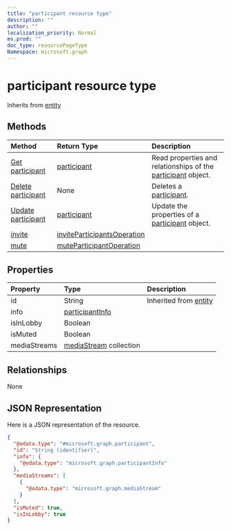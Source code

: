 ```yaml
---
title: "participant resource type"
description: ""
author: ""
localization_priority: Normal
ms.prod: ""
doc_type: resourcePageType
Namespace: microsoft.graph
---
```



# participant resource type




Inherits from [entity](../resources/entity.md)

## Methods
|Method|Return Type|Description|
|:---|:---|:---|
|[Get participant](../api/participant-get.md)|[participant](../resources/participant.md)|Read properties and relationships of the [participant](../resources/participant.md) object.|
|[Delete participant](../api/participant-delete.md)|None|Deletes a [participant](../resources/participant.md).|
|[Update participant](../api/participant-update.md)|[participant](../resources/participant.md)|Update the properties of a [participant](../resources/participant.md) object.|
|[invite](../api/participant-invite.md)|[inviteParticipantsOperation](../resources/inviteParticipantsOperation.md)||
|[mute](../api/participant-mute.md)|[muteParticipantOperation](../resources/muteParticipantOperation.md)||

## Properties
|Property|Type|Description|
|:---|:---|:---|
|id|String| Inherited from [entity](../resources/entity.md)|
|info|[participantInfo](../resources/participantInfo.md)||
|isInLobby|Boolean||
|isMuted|Boolean||
|mediaStreams|[mediaStream](../resources/mediaStream.md) collection||

## Relationships
None

## JSON Representation
Here is a JSON representation of the resource.
<!-- {
  "blockType": "resource",
  "keyProperty": "id",
  "@odata.type": "microsoft.graph.participant",
  "baseType": "microsoft.graph.entity",
  "openType": false
}
-->
``` json
{
  "@odata.type": "#microsoft.graph.participant",
  "id": "String (identifier)",
  "info": {
    "@odata.type": "microsoft.graph.participantInfo"
  },
  "mediaStreams": [
    {
      "@odata.type": "microsoft.graph.mediaStream"
    }
  ],
  "isMuted": true,
  "isInLobby": true
}
```

